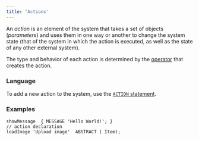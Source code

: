 ```yaml
---
title: 'Actions'
---
```


An *action* is an element of the system that takes a set of objects (*parameters*) and uses them in one way or another to change the system state (that of the system in which the action is executed, as well as the state of any other external system).

The type and behavior of each action is determined by the [operator](Action_operators_paradigm.md) that creates the action.

### Language

To add a new action to the system, use the [`ACTION` statement](ACTION_statement.md).

### Examples

```lsf
showMessage  { MESSAGE 'Hello World!'; } 								// action declaration
loadImage 'Upload image'  ABSTRACT ( Item);
```
